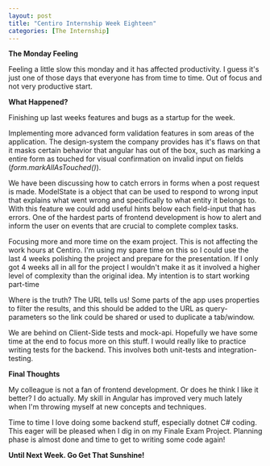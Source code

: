 ```yaml
---
layout: post
title: "Centiro Internship Week Eighteen"
categories: [The Internship]
---
```


**The Monday Feeling**

Feeling a little slow this monday and it has affected productivity. I guess it's just one of those days that everyone has from time to time.
Out of focus and not very productive start.

**What Happened?**

Finishing up last weeks features and bugs as a startup for the week.

Implementing more advanced form validation features in som areas of the application. The design-system the company provides has it's flaws on that it masks certain behavior that angular has out of the box, such as marking a entire form as touched for visual confirmation on invalid input on fields (_form.markAllAsTouched()_).

We have been discussing how to catch errors in forms when a post request is made.
ModelState is a object that can be used to respond to wrong input that explains what went wrong and specifically to what entity it belongs to. With this feature we could add useful hints below each field-input that has errors.
One of the hardest parts of frontend development is how to alert and inform the user on events that are crucial to complete complex tasks.

Focusing more and more time on the exam project. This is not affecting the work hours at Centiro. I'm using my spare time on this so I could use the last 4 weeks polishing the project and prepare for the presentation. If I only got 4 weeks all in all for the project I wouldn't make it as it involved a higher level of complexity than the original idea. My intention is to start working part-time

Where is the truth? The URL tells us! Some parts of the app uses properties to filter the results, and this should be added to the URL as query-parameters so the link could be shared or used to duplicate a tab/window.

We are behind on Client-Side tests and mock-api. Hopefully we have some time at the end to focus more on this stuff. I would really like to practice writing tests for the backend. This involves both unit-tests and integration-testing.

**Final Thoughts**

My colleague is not a fan of frontend development. Or does he think I like it better? I do actually. My skill in Angular has improved very much lately when I'm throwing myself at new concepts and techniques.

Time to time I love doing some backend stuff, especially dotnet C# coding. This eager will be pleased when I dig in on my Finale Exam Project. Planning phase is almost done and time to get to writing some code again!

**Until Next Week. Go Get That Sunshine!**
